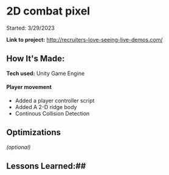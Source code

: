 # 2D combat pixel 

Started: 3/29/2023





**Link to project:** http://recruiters-love-seeing-live-demos.com/


## How It's Made:

**Tech used:** Unity Game Engine 



#### Player movement
- Added a player controller script
- Added A 2-D ridge body 
- Continous Collision Detection 


## Optimizations
*(optional)*



## Lessons Learned:##




